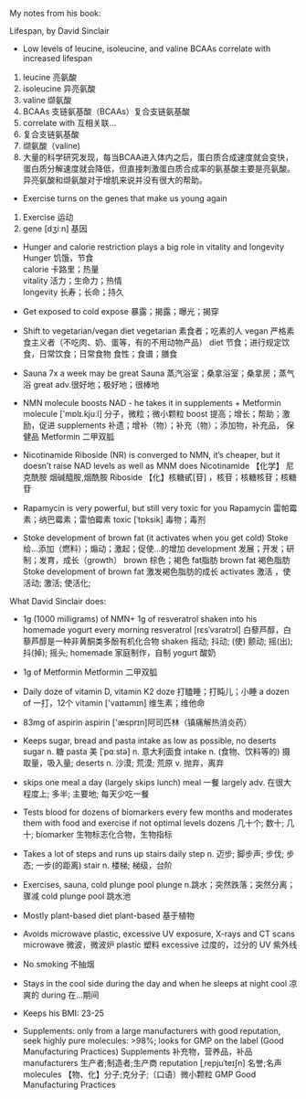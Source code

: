My notes from his book:


Lifespan, by David Sinclair 

- Low levels of leucine, isoleucine, and valine BCAAs correlate with increased lifespan
1. leucine 亮氨酸  
2. isoleucine 异亮氨酸  
3. valine 缬氨酸  
4. BCAAs 支链氨基酸（BCAAs）复合支链氨基酸  
5. correlate with 互相关联...  
6. 复合支链氨基酸  
7. 缬氨酸（valine)  
8. 大量的科学研究发现，每当BCAA进入体内之后，蛋白质合成速度就会变快，蛋白质分解速度就会降低，但直接刺激蛋白质合成率的氨基酸主要是亮氨酸。异亮氨酸和缬氨酸对于增肌来说并没有很大的帮助。

- Exercise turns on the genes that make us young again
1. Exercise 运动
2. gene  [dʒiːn] 基因

- Hunger and calorie restriction plays a big role in vitality and longevity  
Hunger 饥饿，节食  
calorie 卡路里；热量  
vitality 活力；生命力；热情  
longevity 长寿；长命；持久  

- Get exposed to cold
  expose 暴露；揭露；曝光；揭穿

- Shift to vegetarian/vegan diet 
vegetarian 素食者；吃素的人
vegan 严格素食主义者（不吃肉、奶、蛋等，有的不用动物产品）
diet 节食；进行规定饮食，日常饮食；日常食物
      食性；食谱；膳食

- Sauna 7x a week may be great
Sauna 蒸汽浴室；桑拿浴室；桑拿房；蒸气浴
great adv.很好地；极好地；很棒地

- NMN molecule boosts NAD - he takes it in supplements + Metformin 
molecule ['mɒlɪ.kjuːl]  分子，微粒；微小颗粒
boost 提高；增长；帮助；激励，促进
supplements  补遗；增补（物）；补充（物）；添加物，补充品， 保健品
Metformin 二甲双胍

- Nicotinamide Riboside (NR) is converged to NMN, it’s cheaper, but it doesn’t raise NAD levels as well as MNM does
Nicotinamide 【化学】 尼克酰胺 烟碱醯胺,烟酰胺
Riboside 【化】核糖甙[苷] ，核苷；核糖核苷；核糖苷

- Rapamycin is very powerful, but still very toxic for you
Rapamycin 雷帕霉素；纳巴霉素；雷怕霉素
toxic [ˈtɒksik]  毒物；毒剂

- Stoke development of brown fat (it activates when you get cold)
Stoke 给…添加（燃料）；煽动；激起；促使…的增加
development 发展；开发；研制；发育，成长（growth）
brown 棕色；褐色
fat脂肪
brown fat 褐色脂肪
Stoke development of brown fat  激发褐色脂肪的成长
activates 激活  ，使活动; 激活; 使活化;

What David Sinclair does:
- 1g (1000 milligrams) of NMN+ 1g of resveratrol shaken into his homemade yogurt every morning
resveratrol [rɛsˈvɜrətrɔl] 白藜芦醇，白藜芦醇是一种非黄酮类多酚有机化合物
shaken 摇动; 抖动; (使) 颤动; 摇(出); 抖(掉); 摇头;
homemade 家庭制作，自制
yogurt 酸奶

- 1g of Metformin
  Metformin 二甲双胍

- Daily doze of vitamin D, vitamin K2
  doze 打瞌睡；打盹儿；小睡
  a dozen of 一打，12个
  vitamin ['vaɪtəmɪn] 维生素；维他命

- 83mg of aspirin 
  aspirin ['æsprɪn]阿司匹林（镇痛解热消炎药）

- Keeps sugar, bread and pasta intake as low as possible, no deserts
  sugar n. 糖
  pasta  美 [ˈpɑːstə]  n. 意大利面食
  intake n. 	(食物、饮料等的) 摄取量，吸入量;
  deserts  n. 	沙漠; 荒漠; 荒原
                v. 	抛弃，离弃

- skips one meal a day (largely skips lunch)
  meal 一餐
  largely adv. 	在很大程度上; 多半; 主要地;
  每天少吃一餐

- Tests blood for dozens of biomarkers every few months and moderates them with food and exercise if not optimal levels 
dozens 几十个; 数十; 几十;
biomarker 生物标志化合物，生物指标

- Takes a lot of steps and runs up stairs daily
step   n. 	迈步; 脚步声; 步伐; 步态; 一步(的距离)
stair  n. 	楼梯; 梯级，台阶

- Exercises, sauna, cold plunge pool
plunge n.跳水；突然跌落；突然分离；骤减
cold plunge pool 跳水池

- Mostly plant-based diet
plant-based 基于植物

- Avoids microwave plastic, excessive UV exposure, X-rays and CT scans
microwave 微波，微波炉
plastic 塑料
excessive 过度的，过分的
 UV 紫外线


- No smoking
 不抽烟

- Stays in the cool side during the day and when he sleeps at night
cool 凉爽的
during 在...期间

- Keeps his BMI: 23-25

- Supplements: only from a large manufacturers with good reputation, seek highly pure molecules: >98%; looks for GMP on the label (Good Manufacturing Practices)
Supplements 补充物，营养品，补品
manufacturers 生产者;制造者;生产商
reputation  [ˌrepjuˈteɪʃn] 名誉;名声
molecules 【物、化】分子;克分子;〔口语〕微小颗粒
GMP  Good Manufacturing Practices


